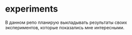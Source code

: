 # experiments
В данном репо планирую выкладывать результаты своих экспериментов, которые показались мне интересными.
